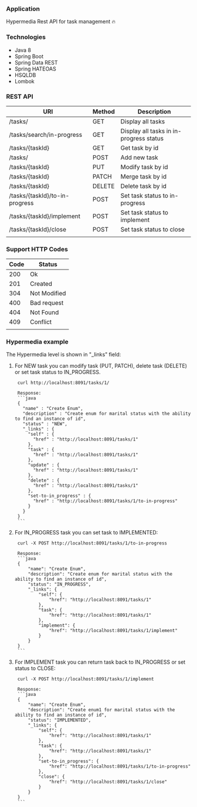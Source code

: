### Application
Hypermedia Rest API for task management :fire:

### Technologies
- Java 8
- Spring Boot
- Spring Data REST
- Spring HATEOAS
- HSQLDB
- Lombok

### REST API
| URI                           | Method | Description           |
| ---------------------         | ----   | ------------------------|
|/tasks/                        | GET    | Display all tasks       | 
|/tasks/search/in-progress      | GET    | Display all tasks in in-progress status| 
|/tasks/{taskId}                | GET    | Get  task by id         | 
|/tasks/                        | POST   | Add new task            | 
|/tasks/{taskId}                | PUT    | Modify task by id       | 
|/tasks/{taskId}                | PATCH  | Merge task by id       | 
|/tasks/{taskId}                | DELETE | Delete task by id      | 
|/tasks/{taskId}/to-in-progress | POST | Set task status to in-progress| 
|/tasks/{taskId}/implement      | POST | Set task status to implement  | 
|/tasks/{taskId}/close          | POST | Set task status to close      | 
|                               |      |                         |  

### Support HTTP Codes
| Code   |  Status                |
|--------|------------------------|
|200     | Ok                     |
|201     | Created                |
|304     | Not Modified           |
|400     | Bad request            |
|404     | Not Found              |
|409     | Conflict               |
|        |                        |



### Hypermedia example

The Hypermedia level is shown in "_links" field:

1. For NEW task you can modify task (PUT, PATCH), delete task (DELETE) or set task status to IN_PROGRESS.

        curl http://localhost:8091/tasks/1/ 

        Response:
        ```java
        {
          "name" : "Create Enum",
          "description" : "Create enum for marital status with the ability to find an instance of id",
          "status" : "NEW",
          "_links" : {
            "self" : {
              "href" : "http://localhost:8091/tasks/1"
            },
            "task" : {
              "href" : "http://localhost:8091/tasks/1"
            },
            "update" : {
              "href" : "http://localhost:8091/tasks/1"
            },
            "delete" : {
              "href" : "http://localhost:8091/tasks/1"
            },
            "set-to-in_progress" : {
              "href" : "http://localhost:8091/tasks/1/to-in-progress"
            }
          }
        }
        ```
2. For IN_PROGRESS task you can set task to IMPLEMENTED:

        curl -X POST http://localhost:8091/tasks/1/to-in-progress

        Response:
        ```java
        {
            "name": "Create Enum",
            "description": "Create enum for marital status with the ability to find an instance of id",
            "status": "IN_PROGRESS",
            "_links": {
                "self": {
                    "href": "http://localhost:8091/tasks/1"
                },
                "task": {
                    "href": "http://localhost:8091/tasks/1"
                },
                "implement": {
                    "href": "http://localhost:8091/tasks/1/implement"
                }
            }
        }
        ```
3. For IMPLEMENT task you can return task back to IN_PROGRESS or set status to CLOSE:

        curl -X POST http://localhost:8091/tasks/1/implement

        Response:
        ```java
        {
            "name": "Create Enum",
            "description": "Create enum1 for marital status with the ability to find an instance of id",
            "status": "IMPLEMENTED",
            "_links": {
                "self": {
                    "href": "http://localhost:8091/tasks/1"
                },
                "task": {
                    "href": "http://localhost:8091/tasks/1"
                },
                "set-to-in_progress": {
                    "href": "http://localhost:8091/tasks/1/to-in-progress"
                },
                "close": {
                    "href": "http://localhost:8091/tasks/1/close"
                }
            }
        }
        ```
